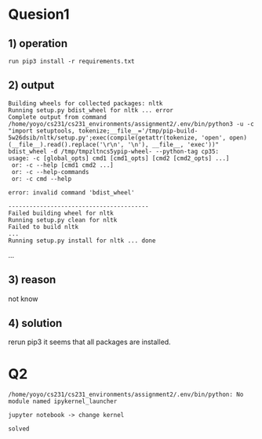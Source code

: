 # Quesion1
## 1) operation
    run pip3 install -r requirements.txt
## 2) output
    Building wheels for collected packages: nltk
    Running setup.py bdist_wheel for nltk ... error
    Complete output from command /home/yoyo/cs231/cs231_environments/assignment2/.env/bin/python3 -u -c "import setuptools, tokenize;__file__='/tmp/pip-build-5w26dsib/nltk/setup.py';exec(compile(getattr(tokenize, 'open', open)(__file__).read().replace('\r\n', '\n'), __file__, 'exec'))" bdist_wheel -d /tmp/tmpzltncs5ypip-wheel- --python-tag cp35:
    usage: -c [global_opts] cmd1 [cmd1_opts] [cmd2 [cmd2_opts] ...]
     or: -c --help [cmd1 cmd2 ...]
     or: -c --help-commands
     or: -c cmd --help
  
    error: invalid command 'bdist_wheel'
  
    ----------------------------------------
    Failed building wheel for nltk
    Running setup.py clean for nltk
    Failed to build nltk
    ...
    Running setup.py install for nltk ... done
  ...
## 3) reason
not know
## 4) solution
rerun pip3
it seems that all packages are installed.

# Q2
    /home/yoyo/cs231/cs231_environments/assignment2/.env/bin/python: No module named ipykernel_launcher
 
    jupyter notebook -> change kernel 
 
    solved
